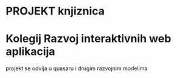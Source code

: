 # PROJEKT knjiznica
# Kolegij Razvoj interaktivnih web aplikacija

projekt se odvija u quasaru i drugim razvojnim modelima